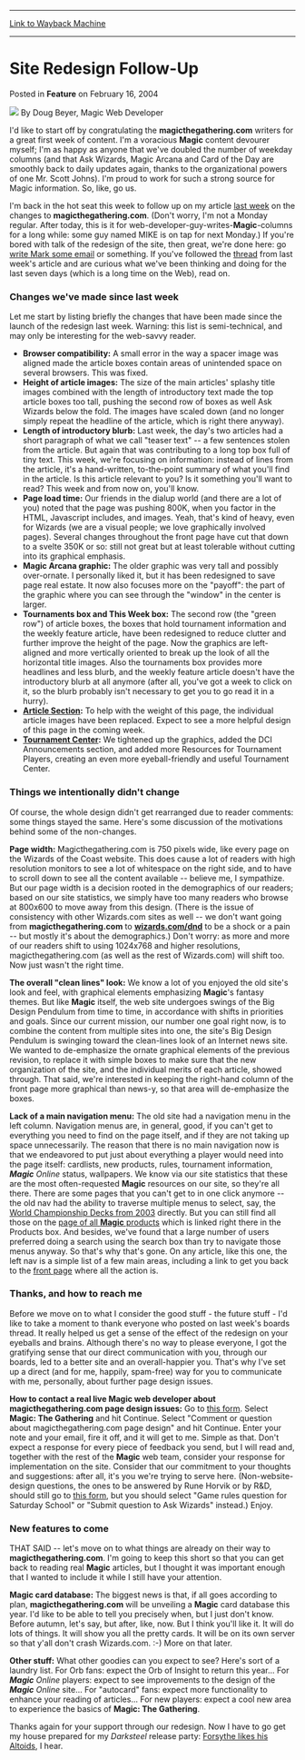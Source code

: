 
---
[Link to Wayback Machine](https://web.archive.org/web/20201025135736/https://magic.wizards.com/en/articles/archive/feature/site-redesign-follow-2004-02-16)

[_metadata_:wayback_url]:- "https://magic.wizards.com/en/articles/archive/feature/site-redesign-follow-2004-02-16"
[_metadata_:wayback_raw_url]:- "https://web.archive.org/web/20201025135736id_/https://magic.wizards.com/en/articles/archive/feature/site-redesign-follow-2004-02-16"
[_metadata_:wayback_capture_timestamp]:- "2020-10-25 13:57:36+00:00"
[_metadata_:description]:- "I'd like to start off by congratulating the magicthegathering.com writers for a great first week of content. I'm a voracious Magic content devourer myself; I'm as happy as anyone that we've doubled the number of weekday columns (and that Ask Wizards, Magic Arcana and Card of the Day are smoothly back to daily updates again, thanks to the organizational powers of one Mr. Scott Johns). I'm proud to work for such a strong source for Magic information. So, like, go us."
[_metadata_:generator]:- "Drupal 7 (http://drupal.org)"
---


Site Redesign Follow-Up
=======================



 Posted in **Feature**
 on February 16, 2004 






![](https://media.magic.wizards.com/styles/auth_small/public/generic-avatar-150_298.png)
By Doug Beyer, Magic Web Developer











I'd like to start off by congratulating the **magicthegathering.com** writers for a great first week of content. I'm a voracious **Magic** content devourer myself; I'm as happy as anyone that we've doubled the number of weekday columns (and that Ask Wizards, Magic Arcana and Card of the Day are smoothly back to daily updates again, thanks to the organizational powers of one Mr. Scott Johns). I'm proud to work for such a strong source for Magic information. So, like, go us.

I'm back in the hot seat this week to follow up on my article [last week](http://archive.wizards.com/Magic/Magazine/Article.aspx?x=mtgcom/feature/196) on the changes to **magicthegathering.com**. (Don't worry, I'm not a Monday regular. After today, this is it for web-developer-guy-writes-**Magic**-columns for a long while: some guy named MIKE is on tap for next Monday.) If you're bored with talk of the redesign of the site, then great, we're done here: go [write Mark some email](/en/articles/archive/making-magic/talk-me-2004-02-16) or something. If you've followed the [thread](http://boards1.wizards.com/showthread.php?s=&threadid=177962) from last week's article and are curious what we've been thinking and doing for the last seven days (which is a long time on the Web), read on. 

### Changes we've made since last week

Let me start by listing briefly the changes that have been made since the launch of the redesign last week. Warning: this list is semi-technical, and may only be interesting for the web-savvy reader.

* **Browser compatibility:** A small error in the way a spacer image was aligned made the article boxes contain areas of unintended space on several browsers. This was fixed.
* **Height of article images:** The size of the main articles' splashy title images combined with the length of introductory text made the top article boxes too tall, pushing the second row of boxes as well Ask Wizards below the fold. The images have scaled down (and no longer simply repeat the headline of the article, which is right there anyway).
* **Length of introductory blurb:** Last week, the day's two articles had a short paragraph of what we call "teaser text" -- a few sentences stolen from the article. But again that was contributing to a long top box full of tiny text. This week, we're focusing on information: instead of lines from the article, it's a hand-written, to-the-point summary of what you'll find in the article. Is this article relevant to you? Is it something you'll want to read? This week and from now on, you'll know.
* **Page load time:** Our friends in the dialup world (and there are a lot of you) noted that the page was pushing 800K, when you factor in the HTML, Javascript includes, and images. Yeah, that's kind of heavy, even for Wizards (we are a visual people; we love graphically involved pages). Several changes throughout the front page have cut that down to a svelte 350K or so: still not great but at least tolerable without cutting into its graphical emphasis.
* **Magic Arcana graphic:** The older graphic was very tall and possibly over-ornate. I personally liked it, but it has been redesigned to save page real estate. It now also focuses more on the "payoff": the part of the graphic where you can see through the "window" in the center is larger.
* **Tournaments box and This Week box:** The second row (the "green row") of article boxes, the boxes that hold tournament information and the weekly feature article, have been redesigned to reduce clutter and further improve the height of the page. Now the graphics are left-aligned and more vertically oriented to break up the look of all the horizontal title images. Also the tournaments box provides more headlines and less blurb, and the weekly feature article doesn't have the introductory blurb at all anymore (after all, you've got a week to click on it, so the blurb probably isn't necessary to get you to go read it in a hurry).
* **[Article Section](/en/articles/archive/magicthegatheringcom-archives-2004-01-13):** To help with the weight of this page, the individual article images have been replaced. Expect to see a more helpful design of this page in the coming week.
* **[Tournament Center](http://archive.wizards.com/Magic/Magazine/Article.aspx?x=mtgcom/tournamentcenter):** We tightened up the graphics, added the DCI Announcements section, and added more Resources for Tournament Players, creating an even more eyeball-friendly and useful Tournament Center.

### Things we intentionally didn't change

Of course, the whole design didn't get rearranged due to reader comments: some things stayed the same. Here's some discussion of the motivations behind some of the non-changes.

**Page width:** Magicthegathering.com is 750 pixels wide, like every page on the Wizards of the Coast website. This does cause a lot of readers with high resolution monitors to see a lot of whitespace on the right side, and to have to scroll down to see all the content available -- believe me, I sympathize. But our page width is a decision rooted in the demographics of our readers; based on our site statistics, we simply have too many readers who browse at 800x600 to move away from this design. (There is the issue of consistency with other Wizards.com sites as well -- we don't want going from **magicthegathering.com** to **[wizards.com/dnd](/en/articles/archive/event-coverage/2006-champs-limited-2006-06-27-15)** to be a shock or a pain -- but mostly it's about the demographics.) Don't worry: as more and more of our readers shift to using 1024x768 and higher resolutions, magicthegathering.com (as well as the rest of Wizards.com) will shift too. Now just wasn't the right time.

**The overall "clean lines" look:** We know a lot of you enjoyed the old site's look and feel, with graphical elements emphasizing **Magic**'s fantasy themes. But like **Magic** itself, the web site undergoes swings of the Big Design Pendulum from time to time, in accordance with shifts in priorities and goals. Since our current mission, our number one goal right now, is to combine the content from multiple sites into one, the site's Big Design Pendulum is swinging toward the clean-lines look of an Internet news site. We wanted to de-emphasize the ornate graphical elements of the previous revision, to replace it with simple boxes to make sure that the new organization of the site, and the individual merits of each article, showed through. That said, we're interested in keeping the right-hand column of the front page more graphical than news-y, so that area will de-emphasize the boxes.

**Lack of a main navigation menu:** The old site had a navigation menu in the left column. Navigation menus are, in general, good, if you can't get to everything you need to find on the page itself, and if they are not taking up space unnecessarily. The reason that there is no main navigation now is that we endeavored to put just about everything a player would need into the page itself: cardlists, new products, rules, tournament information, ***Magic** Online* status, wallpapers. We know via our site statistics that these are the most often-requested **Magic** resources on our site, so they're all there. There are some pages that you can't get to in one click anymore -- the old nav had the ability to traverse multiple menus to select, say, the [World Championship Decks from 2003](http://archive.wizards.com/Magic/Magazine/Article.aspx?x=magic/expansion/worldchampionshipdecks2003) directly. But you can still find all those on the [page of all **Magic** products](http://archive.wizards.com/Magic/Magazine/Article.aspx?x=magic/products/cardsets) which is linked right there in the Products box. And besides, we've found that a large number of users preferred doing a search using the search box than try to navigate those menus anyway. So that's why that's gone. On any article, like this one, the left nav is a simple list of a few main areas, including a link to get you back to the [front page](/en/events/coverage/pro-tour%E2%80%93amsterdam-standard-qualifier-season-top-8-decklists) where all the action is.

### Thanks, and how to reach me

Before we move on to what I consider the good stuff - the future stuff - I'd like to take a moment to thank everyone who posted on last week's boards thread. It really helped us get a sense of the effect of the redesign on your eyeballs and brains. Although there's no way to please everyone, I got the gratifying sense that our direct communication with you, through our boards, led to a better site and an overall-happier you. That's why I've set up a direct (and for me, happily, spam-free) way for you to communicate with me, personally, about further page design issues.

**How to contact a real live Magic web developer about magicthegathering.com page design issues:** Go to [this form](http://archive.wizards.com/Magic/Magazine/Article.aspx?x=company/feedbackform). Select **Magic: The Gathering** and hit Continue. Select "Comment or question about magicthegathering.com page design" and hit Continue. Enter your note and your email, fire it off, and it will get to me. Simple as that. Don't expect a response for every piece of feedback you send, but I will read and, together with the rest of the **Magic** web team, consider your response for implementation on the site. Consider that our commitment to your thoughts and suggestions: after all, it's you we're trying to serve here. (Non-website-design questions, the ones to be answered by Rune Horvik or by R&D, should still go to [this form](http://archive.wizards.com/Magic/Magazine/Article.aspx?x=company/feedbackform), but you should select "Game rules question for Saturday School" or "Submit question to Ask Wizards" instead.) Enjoy.

### New features to come

THAT SAID -- let's move on to what things are already on their way to **magicthegathering.com**. I'm going to keep this short so that you can get back to reading real **Magic** articles, but I thought it was important enough that I wanted to include it while I still have your attention.

**Magic card database:** The biggest news is that, if all goes according to plan, **magicthegathering.com** will be unveiling a **Magic** card database this year. I'd like to be able to tell you precisely when, but I just don't know. Before autumn, let's say, but after, like, now. But I think you'll like it. It will do lots of things. It will show you all the pretty cards. It will be on its own server so that y'all don't crash Wizards.com. :-) More on that later.

**Other stuff:** What other goodies can you expect to see? Here's sort of a laundry list. For Orb fans: expect the Orb of Insight to return this year... For ***Magic** Online* players: expect to see improvements to the design of the ***Magic** Online* site... For "autocard" fans: expect more functionality to enhance your reading of articles... For new players: expect a cool new area to experience the basics of **Magic: The Gathering**.

Thanks again for your support through our redesign. Now I have to go get my house prepared for my *Darksteel* release party: [Forsythe likes his Altoids](/en/articles/archive/latest-developments/life-and-times-autospell-2004-02-13-0), I hear.







